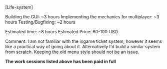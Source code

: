 [Life-system]

Building the GUI:                             ~3 hours
Implementing the mechanics for multiplayer:   ~3 hours
Testing/Bugfixing:                            ~2 hours

Estimated time: ~8 hours
Estimated Price: 60-100 USD

Comment:
I am not familiar with the ingame ticket system, however it seems like a practical way of going about it.
Alternatively I'd build a similar system from scratch.
Keeping the old menu style should not be an issue.

**The work sessions listed above has been paid in full**